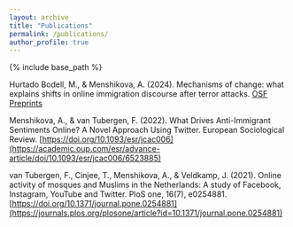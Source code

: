 ```yaml
---
layout: archive
title: "Publications"
permalink: /publications/
author_profile: true
---
```


{% include base_path %}

Hurtado Bodell, M., & Menshikova, A. (2024). Mechanisms of change: what explains shifts in online immigration discourse after terror attacks. 
[OSF Preprints](https://doi.org/10.31219/osf.io/23cmx)

Menshikova, A., & van Tubergen, F. (2022). What Drives Anti-Immigrant Sentiments Online? A Novel Approach Using Twitter. European Sociological Review.
[https://doi.org/10.1093/esr/jcac006](https://academic.oup.com/esr/advance-article/doi/10.1093/esr/jcac006/6523885)

van Tubergen, F., Cinjee, T., Menshikova, A., & Veldkamp, J. (2021). Online activity of mosques and Muslims in the Netherlands: A study of Facebook, Instagram, YouTube and Twitter. PloS one, 16(7), e0254881.
[https://doi.org/10.1371/journal.pone.0254881](https://journals.plos.org/plosone/article?id=10.1371/journal.pone.0254881)
